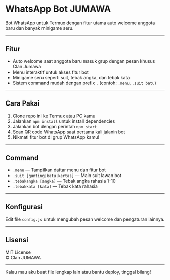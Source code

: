 # WhatsApp Bot JUMAWA

Bot WhatsApp untuk Termux dengan fitur utama auto welcome anggota baru dan banyak minigame seru.

---

## Fitur

- Auto welcome saat anggota baru masuk grup dengan pesan khusus Clan Jumawa  
- Menu interaktif untuk akses fitur bot  
- Minigame seru seperti suit, tebak angka, dan tebak kata  
- Sistem command mudah dengan prefix `.` (contoh: `.menu`, `.suit batu`)

---

## Cara Pakai

1. Clone repo ini ke Termux atau PC kamu  
2. Jalankan `npm install` untuk install dependencies  
3. Jalankan bot dengan perintah `npm start`  
4. Scan QR code WhatsApp saat pertama kali jalanin bot  
5. Nikmati fitur bot di grup WhatsApp kamu!

---

## Command

- `.menu` — Tampilkan daftar menu dan fitur bot  
- `.suit [gunting|batu|kertas]` — Main suit lawan bot  
- `.tebakangka [angka]` — Tebak angka rahasia 1-10  
- `.tebakkata [kata]` — Tebak kata rahasia  

---

## Konfigurasi

Edit file `config.js` untuk mengubah pesan welcome dan pengaturan lainnya.

---

## Lisensi

MIT License  
© Clan JUMAWA

---

Kalau mau aku buat file lengkap lain atau bantu deploy, tinggal bilang!